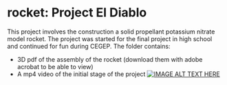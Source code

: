 # rocket: Project El Diablo

This project involves the construction a solid propellant potassium nitrate model rocket. The project was started for the final project in high school and continued for fun during CEGEP. The folder contains:

- 3D pdf of the assembly of the rocket (download them with adobe acrobat to be able to view)
- A mp4 video of the initial stage of the project
[![IMAGE ALT TEXT HERE](https://img.youtube.com/vi/KFnMKojpYFU/0.jpg)](https://www.youtube.com/watch?v=KFnMKojpYFU)
